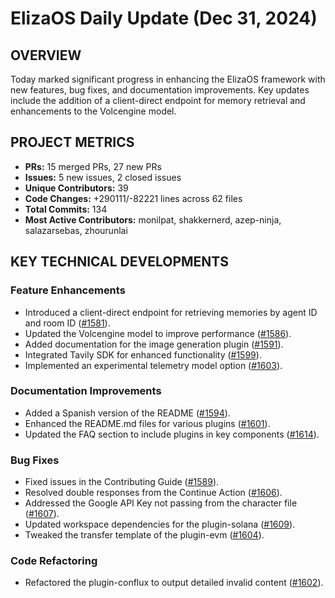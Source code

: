 # ElizaOS Daily Update (Dec 31, 2024)

## OVERVIEW 
Today marked significant progress in enhancing the ElizaOS framework with new features, bug fixes, and documentation improvements. Key updates include the addition of a client-direct endpoint for memory retrieval and enhancements to the Volcengine model.

## PROJECT METRICS
- **PRs:** 15 merged PRs, 27 new PRs
- **Issues:** 5 new issues, 2 closed issues
- **Unique Contributors:** 39
- **Code Changes:** +290111/-82221 lines across 62 files
- **Total Commits:** 134
- **Most Active Contributors:** monilpat, shakkernerd, azep-ninja, salazarsebas, zhourunlai

## KEY TECHNICAL DEVELOPMENTS

### Feature Enhancements
- Introduced a client-direct endpoint for retrieving memories by agent ID and room ID ([#1581](https://github.com/elizaos/eliza/pull/1581)).
- Updated the Volcengine model to improve performance ([#1586](https://github.com/elizaos/eliza/pull/1586)).
- Added documentation for the image generation plugin ([#1591](https://github.com/elizaos/eliza/pull/1591)).
- Integrated Tavily SDK for enhanced functionality ([#1599](https://github.com/elizaos/eliza/pull/1599)).
- Implemented an experimental telemetry model option ([#1603](https://github.com/elizaos/eliza/pull/1603)).

### Documentation Improvements
- Added a Spanish version of the README ([#1594](https://github.com/elizaos/eliza/pull/1594)).
- Enhanced the README.md files for various plugins ([#1601](https://github.com/elizaos/eliza/pull/1601)).
- Updated the FAQ section to include plugins in key components ([#1614](https://github.com/elizaos/eliza/pull/1614)).

### Bug Fixes
- Fixed issues in the Contributing Guide ([#1589](https://github.com/elizaos/eliza/pull/1589)).
- Resolved double responses from the Continue Action ([#1606](https://github.com/elizaos/eliza/pull/1606)).
- Addressed the Google API Key not passing from the character file ([#1607](https://github.com/elizaos/eliza/pull/1607)).
- Updated workspace dependencies for the plugin-solana ([#1609](https://github.com/elizaos/eliza/pull/1609)).
- Tweaked the transfer template of the plugin-evm ([#1604](https://github.com/elizaos/eliza/pull/1604)).

### Code Refactoring
- Refactored the plugin-conflux to output detailed invalid content ([#1602](https://github.com/elizaos/eliza/pull/1602)).